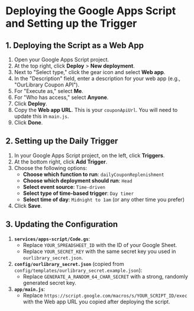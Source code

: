 # Deploying the Google Apps Script and Setting up the Trigger

## 1. Deploying the Script as a Web App

1.  Open your Google Apps Script project.
2.  At the top right, click **Deploy** > **New deployment**.
3.  Next to "Select type," click the gear icon and select **Web app**.
4.  In the "Description" field, enter a description for your web app (e.g., "OurLibrary Coupon API").
5.  For "Execute as," select **Me**.
6.  For "Who has access," select **Anyone**.
7.  Click **Deploy**.
8.  Copy the **Web app URL**. This is your `couponApiUrl`. You will need to update this in `main.js`.
9.  Click **Done**.

## 2. Setting up the Daily Trigger

1.  In your Google Apps Script project, on the left, click **Triggers**.
2.  At the bottom right, click **Add Trigger**.
3.  Choose the following options:
    *   **Choose which function to run**: `dailyCouponReplenishment`
    *   **Choose which deployment should run**: `Head`
    *   **Select event source**: `Time-driven`
    *   **Select type of time-based trigger**: `Day timer`
    *   **Select time of day**: `Midnight to 1am` (or any other time you prefer)
4.  Click **Save**.

## 3. Updating the Configuration

1.  **`services/apps-script/Code.gs`**: 
    *   Replace `YOUR_SPREADSHEET_ID` with the ID of your Google Sheet.
    *   Replace `YOUR_SECRET_KEY` with the same secret key you used in `ourlibrary_secret.json`.
2.  **`config/ourlibrary_secret.json`** (copied from `config/templates/ourlibrary_secret.example.json`):
    *   Replace `GENERATE_A_RANDOM_64_CHAR_SECRET` with a strong, randomly generated secret key.
3.  **`app/main.js`**:
    *   Replace `https://script.google.com/macros/s/YOUR_SCRIPT_ID/exec` with the Web app URL you copied after deploying the script.
